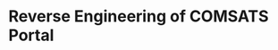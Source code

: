 # Reverse Engineering of COMSATS Portal

<!-- ### Repo Structure:

![Repo Visualization](./diagram.svg) -->
